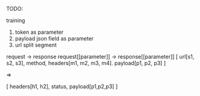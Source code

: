 TODO:

training

1. token as parameter
2. payload json field as parameter
3. url split segment

request -> response
request[[parameter]] -> response[[parameter]]
[ 
  url[s1, s2, s3], method, 
  headers[m1, m2, m3, m4].
  payload[p1, p2, p3]
]

=>

[
  headers[h1, h2],
  status,
  payload[p1,p2,p3]
]
